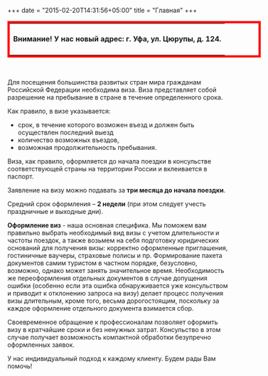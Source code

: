 +++
date = "2015-02-20T14:31:56+05:00"
title = "Главная"
+++


<table style="width: 570px; border: 5px solid red;"  cellspacing="0" cellpadding="0">
    <tbody>
        <tr>
          <td>
            <h4> Внимание! У нас новый адрес: г. Уфа, ул. Цюрупы, д. 124.</h4>
          </td>
        </tr>
      </tbody>
</table>
<br>

Для посещения большинства развитых стран мира гражданам Российской Федерации необходима виза.
Виза представляет собой разрешение на пребывание в стране в течение определенного срока.

Как правило, в визе указывается:

* срок, в течение которого возможен въезд и должен быть осуществлен последний выезд
* количество возможных въездов,
* возможная продолжительность пребывания.

Виза, как правило, оформляется до начала поездки в консульстве соответствующей страны на территории России и вклеивается в паспорт.

Заявление на визу можно  подавать за **три месяца до начала поездки**.

Cредний срок оформления – **2 недели** (при этом следует учесть праздничные и выходные дни).

**Оформление виз**  - наша основная специфика. Мы поможем вам правильно выбрать необходимый вид визы с учетом длительности и частоты поездок, а также возьмем на себя подготовку юридических оснований для получения визы: корректно оформленные приглашения, гостиничные ваучеры, страховые полисы и пр. Формирование пакета документов самим туристом в частном порядке, безусловно, возможно, однако может занять значительное время. Необходимость же переоформления отдельных документов в случае допущения ошибки (особенно если эта ошибка обнаруживается уже консульством и приводит к отклонению запроса на визу) делает процесс получения визы длительным, кроме того, весьма дорогостоящим, поскольку за каждое оформление отдельного документа взимается сбор.

Своевременное обращение к профессионалам позволяет оформить визу в кратчайшие сроки и без ненужных затрат. Консульство в этом случае получает возможность компактной обработки безупречно оформленных заявок.

У нас индивидуальный подход к каждому клиенту. Будем рады Вам помочь!

